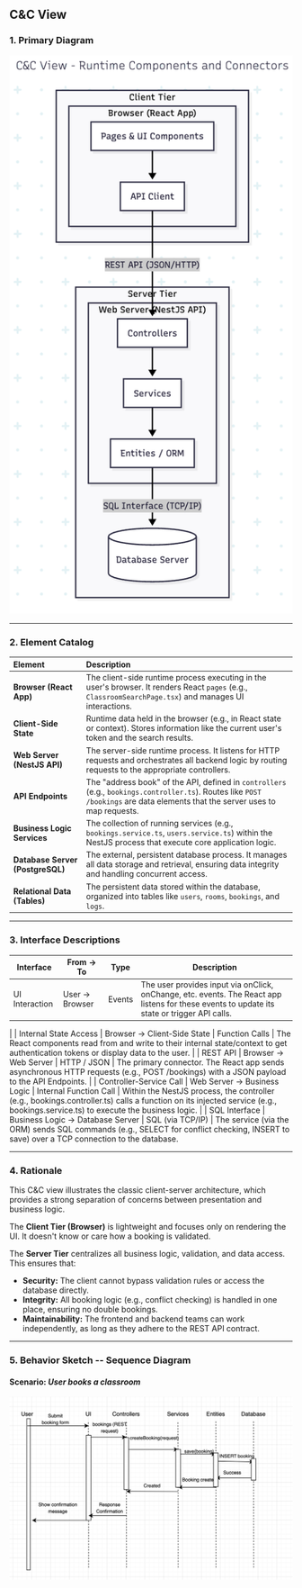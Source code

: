 ## C&C View

### 1. Primary Diagram

![UML Component Diagram - CQC View](Screenshot_2025-10-19_at_10.04.39_PM.png)

---

### 2. Element Catalog

| Element | Description |
| :--- | :--- |
| **Browser (React App)** | The client-side runtime process executing in the user's browser. It renders React `pages` (e.g., `ClassroomSearchPage.tsx`) and manages UI interactions. |
| **Client-Side State** | Runtime data held in the browser (e.g., in React state or context). Stores information like the current user's token and the search results. |
| **Web Server (NestJS API)** | The server-side runtime process. It listens for HTTP requests and orchestrates all backend logic by routing requests to the appropriate controllers. |
| **API Endpoints** | The "address book" of the API, defined in `controllers` (e.g., `bookings.controller.ts`). Routes like `POST /bookings` are data elements that the server uses to map requests. |
| **Business Logic Services** | The collection of running services (e.g., `bookings.service.ts`, `users.service.ts`) within the NestJS process that execute core application logic. |
| **Database Server (PostgreSQL)** | The external, persistent database process. It manages all data storage and retrieval, ensuring data integrity and handling concurrent access. |
| **Relational Data (Tables)** | The persistent data stored within the database, organized into tables like `users`, `rooms`, `bookings`, and `logs`. |

---

### 3. Interface Descriptions

| **Interface**                        | **From → To**               | **Type**                  | **Description**                                                                 |
|---------------------------------------|-----------------------------|----------------------------|----------------------------------------------------------------------------------|
| UI Interaction	                          | User → Browser                    | Events	                  | The user provides input via onClick, onChange, etc. events. The React app listens for these events to update its state or trigger API calls.
|
| Internal State Access	                              | Browser → Client-Side State	| Function Calls	              | The React components read from and write to their internal state/context to get authentication tokens or display data to the user.
|
| REST API	                    | Browser → Web Server	      | HTTP / JSON	           | The primary connector. The React app sends asynchronous HTTP requests (e.g., POST /bookings) with a JSON payload to the API Endpoints.
|
| Controller-Service Call	                        | Web Server → Business Logic	 | Internal Function Call	| Within the NestJS process, the controller (e.g., bookings.controller.ts) calls a function on its injected service (e.g., bookings.service.ts) to execute the business logic.
|
| SQL Interface	                       | Business Logic → Database Server	         | SQL (via TCP/IP)	            | The service (via the ORM) sends SQL commands (e.g., SELECT for conflict checking, INSERT to save) over a TCP connection to the database.



---

### 4. Rationale

This C&C view illustrates the classic client-server architecture, which provides a strong separation of concerns between presentation and business logic.

The **Client Tier (Browser)** is lightweight and focuses only on rendering the UI. It doesn't know or care how a booking is validated.

The **Server Tier** centralizes all business logic, validation, and data access. This ensures that:

- **Security:** The client cannot bypass validation rules or access the database directly.  
- **Integrity:** All booking logic (e.g., conflict checking) is handled in one place, ensuring no double bookings.  
- **Maintainability:** The frontend and backend teams can work independently, as long as they adhere to the REST API contract.


---


### 5. Behavior Sketch -- Sequence Diagram

#### Scenario: *User books a classroom*
![Sequence Diagram - CQC View](module-sequence.png)